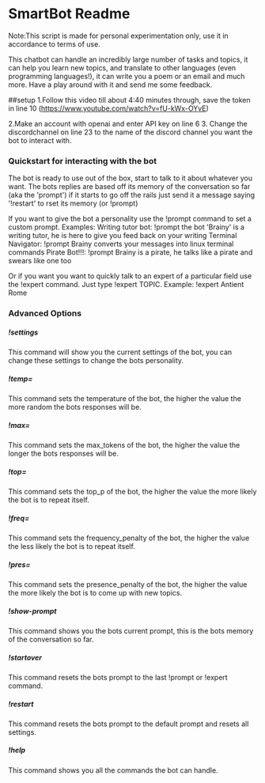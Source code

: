 # SmartBot Readme
Note:This script is made for personal experimentation only, use it in accordance to terms of use.




This chatbot can handle an incredibly large number of tasks and topics, it can help you learn new topics, and translate to other languages (even programming languages!), it can write you a poem or an email and much more. Have a play around with it and send me some feedback.


##setup 
1.Follow this video till about 4:40 minutes through, save the token in line 10 (https://www.youtube.com/watch?v=fU-kWx-OYvE)

2.Make an account with openai and enter API key on line 6
3. Change the discordchannel on line 23 to the name of the discord channel you want the bot to interact with.

### Quickstart for interacting with the bot
The bot is ready to use out of the box, start to talk to it about whatever you want. The bots replies are based off its memory of the conversation so far (aka the 'prompt') if it starts to go off the rails just send it a message saying '!restart' to rset its memory (or !prompt)

If you want to give the bot a personality use the !prompt command to set a custom prompt. 
Examples:
Writing tutor bot: !prompt the bot 'Brainy' is a writing tutor, he is here to give you feed back on your writing
Terminal Navigator: !prompt Brainy converts your messages into linux terminal commands
Pirate Bot!!!: !prompt Brainy is a pirate, he talks like a pirate and swears like one too

Or if you want you want to quickly talk to an expert of a particular field use the !expert command. Just type !expert TOPIC.
Example:
!expert Antient Rome 


### Advanced Options

##### !settings
This command will show you the current settings of the bot, you can change these settings to change the bots personality.

##### !temp=
This command sets the temperature of the bot, the higher the value the more random the bots responses will be.

##### !max=
This command sets the max_tokens of the bot, the higher the value the longer the bots responses will be.

##### !top=
This command sets the top_p of the bot, the higher the value the more likely the bot is to repeat itself.

##### !freq=
This command sets the frequency_penalty of the bot, the higher the value the less likely the bot is to repeat itself.

##### !pres=
This command sets the presence_penalty of the bot, the higher the value the more likely the bot is to come up with new topics.

##### !show-prompt
This command shows you the bots current prompt, this is the bots memory of the conversation so far.

##### !startover
This command resets the bots prompt to the last !prompt or !expert command.

##### !restart
This command resets the bots prompt to the default prompt and resets all settings.

##### !help
This command shows you all the commands the bot can handle.
